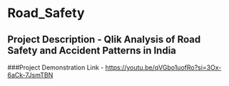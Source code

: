 # Road_Safety
## Project Description - Qlik Analysis of Road Safety and Accident Patterns in India

###Project Demonstration Link - https://youtu.be/qVGbo1uofRo?si=3Ox-6aCk-7JsmTBN
